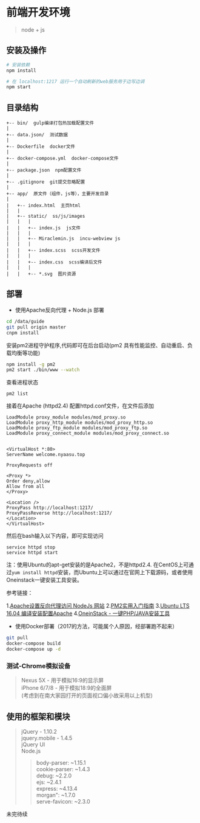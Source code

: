 # 前端开发环境

> node + js

## 安装及操作

``` bash
# 安装依赖
npm install

# 在 localhost:1217 运行一个自动刷新的web服务用于边写边调
npm start

```
  
## 目录结构
```
+-- bin/  gulp编译打包热加载配置文件
| 
+-- data.json/  测试数据
| 
+-- Dockerfile  docker文件
| 
+-- docker-compose.yml  docker-compose文件
| 
+-- package.json  npm配置文件
| 
+-- .gitignore  git提交忽略配置
| 
+-- app/  原文件（组件，js等），主要开发目录
| 
|   +-- index.html  主页html
|   | 
|   +-- static/  ss/js/images
|   |   | 
|   |   +-- index.js  js文件
|   |   | 
|   |   +-- Miraclemin.js  incu-webview js
|   |   | 
|   |   +-- index.scss  scss开发文件
|   |   | 
|   |   +-- index.css  scss编译后文件
|   |   | 
|   |   +-- *.svg  图片资源
```  
  
## 部署  

* 使用Apache反向代理 + Node.js 部署
```bash 
cd /data/guide 
git pull origin master
cnpm install
```
安装pm2进程守护程序,代码即可在后台启动(pm2 具有性能监控、自动重启、负载均衡等功能)
```bash
npm install -g pm2
pm2 start ./bin/www --watch
```
查看进程状态
```
pm2 list  
```

接着在Apache (httpd2.4)
配置httpd.conf文件，在文件后添加
```
LoadModule proxy_module modules/mod_proxy.so
LoadModule proxy_http_module modules/mod_proxy_http.so
LoadModule proxy_ftp_module modules/mod_proxy_ftp.so
LoadModule proxy_connect_module modules/mod_proxy_connect.so


<VirtualHost *:80>
ServerName welcome.nyaasu.top
 
ProxyRequests off
 
<Proxy *>
Order deny,allow
Allow from all
</Proxy>
 
<Location />
ProxyPass http://localhost:1217/
ProxyPassReverse http://localhost:1217/
</Location>
</VirtualHost>
```
然后在bash输入以下内容，即可实现访问

```
service httpd stop
service httpd start
```

注：使用Ubuntu的apt-get安装的是Apache2，不是httpd2.4. 在CentOS上可通过``` yum install httpd ```安装，而Ubuntu上可以通过在官网上下载源码，或者使用Oneinstack一键安装工具安装。

参考链接：

1.[Apache设置反向代理访问 NodeJs 网站](https://blog.csdn.net/cen_cs/article/details/50663175)
2.[PM2实用入门指南](https://www.cnblogs.com/chyingp/p/pm2-documentation.html)
3.[Ubuntu LTS 16.04 编译安装配置Apache](https://www.centos.bz/2017/10/ubuntu-lts-16-04-%E7%BC%96%E8%AF%91%E5%AE%89%E8%A3%85%E9%85%8D%E7%BD%AEapache/)
4.[OneinStack - 一键PHP/JAVA安装工具](https://oneinstack.com/)

* 使用Docker部署（2017的方法，可能属个人原因，经部署跑不起来）  

```bash
git pull
docker-compose build
docker-compose up -d
```  

### 测试-Chrome模拟设备  
  
>Nexus 5X - 用于模拟16:9的显示屏  
>iPhone 6/7/8 - 用于模拟18:9的全面屏  
>(考虑到在南大家园打开的页面视口偏小故采用以上机型)  

## 使用的框架和模块  
>jQuery - 1.10.2  
>jquery.mobile - 1.4.5  
>jQuery UI  
>Node.js  
>>body-parser: ~1.15.1  
>>cookie-parser: ~1.4.3  
>>debug: ~2.2.0  
>>ejs: ~2.4.1  
>>express: ~4.13.4  
>>morgan": ~1.7.0  
>>serve-favicon: ~2.3.0  
   
未完待续
